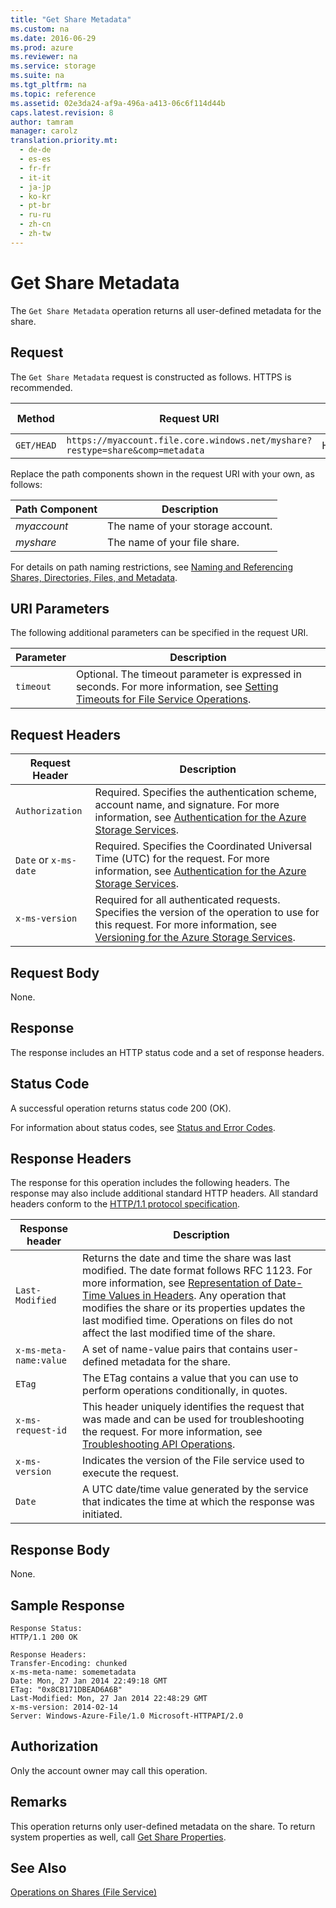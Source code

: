 ```yaml
---
title: "Get Share Metadata"
ms.custom: na
ms.date: 2016-06-29
ms.prod: azure
ms.reviewer: na
ms.service: storage
ms.suite: na
ms.tgt_pltfrm: na
ms.topic: reference
ms.assetid: 02e3da24-af9a-496a-a413-06c6f114d44b
caps.latest.revision: 8
author: tamram
manager: carolz
translation.priority.mt: 
  - de-de
  - es-es
  - fr-fr
  - it-it
  - ja-jp
  - ko-kr
  - pt-br
  - ru-ru
  - zh-cn
  - zh-tw
---
```

# Get Share Metadata
The `Get Share Metadata` operation returns all user-defined metadata for the share.  
  
## Request  
 The `Get Share Metadata` request is constructed as follows. HTTPS is recommended.  
  
|Method|Request URI|HTTP Version|  
|------------|-----------------|------------------|  
|`GET/HEAD`|`https://myaccount.file.core.windows.net/myshare?restype=share&comp=metadata`|HTTP/1.1|  
  
 Replace the path components shown in the request URI with your own, as follows:  
  
|Path Component|Description|  
|--------------------|-----------------|  
|*myaccount*|The name of your storage account.|  
|*myshare*|The name of your file share.|  
  
 For details on path naming restrictions, see [Naming and Referencing Shares, Directories, Files, and Metadata](../StorageServicesREST/Naming-and-Referencing-Shares--Directories--Files--and-Metadata.md).  
  
## URI Parameters  
 The following additional parameters can be specified in the request URI.  
  
|Parameter|Description|  
|---------------|-----------------|  
|`timeout`|Optional. The timeout parameter is expressed in seconds. For more information, see [Setting Timeouts for File Service Operations](../StorageServicesREST/Setting-Timeouts-for-File-Service-Operations.md).|  
  
## Request Headers  
  
|Request Header|Description|  
|--------------------|-----------------|  
|`Authorization`|Required. Specifies the authentication scheme, account name, and signature. For more information, see [Authentication for the Azure Storage Services](../StorageServicesREST/Authentication-for-the-Azure-Storage-Services.md).|  
|`Date` or `x-ms-date`|Required. Specifies the Coordinated Universal Time (UTC) for the request. For more information, see [Authentication for the Azure Storage Services](../StorageServicesREST/Authentication-for-the-Azure-Storage-Services.md).|  
|`x-ms-version`|Required for all authenticated requests. Specifies the version of the operation to use for this request. For more information, see [Versioning for the Azure Storage Services](../StorageServicesREST/Versioning-for-the-Azure-Storage-Services.md).|  
  
## Request Body  
 None.  
  
## Response  
 The response includes an HTTP status code and a set of response headers.  
  
## Status Code  
 A successful operation returns status code 200 (OK).  
  
 For information about status codes, see [Status and Error Codes](../StorageServicesREST/Status-and-Error-Codes2.md).  
  
## Response Headers  
 The response for this operation includes the following headers. The response may also include additional standard HTTP headers. All standard headers conform to the [HTTP/1.1 protocol specification](http://go.microsoft.com/fwlink/?LinkId=73147).  
  
|Response header|Description|  
|---------------------|-----------------|  
|`Last-Modified`|Returns the date and time the share was last modified. The date format follows RFC 1123. For more information, see [Representation of Date-Time Values in Headers](../StorageServicesREST/Representation-of-Date-Time-Values-in-Headers.md). Any operation that modifies the share or its properties updates the last modified time. Operations on files do not affect the last modified time of the share.|  
|`x-ms-meta-name:value`|A set of name-value pairs that contains user-defined metadata for the share.|  
|`ETag`|The ETag contains a value that you can use to perform operations conditionally, in quotes.|  
|`x-ms-request-id`|This header uniquely identifies the request that was made and can be used for troubleshooting the request. For more information, see [Troubleshooting API Operations](../StorageServicesREST/Troubleshooting-API-Operations.md).|  
|`x-ms-version`|Indicates the version of the File service used to execute the request.|  
|`Date`|A UTC date/time value generated by the service that indicates the time at which the response was initiated.|  
  
## Response Body  
 None.  
  
## Sample Response  
  
```  
Response Status:  
HTTP/1.1 200 OK  
  
Response Headers:  
Transfer-Encoding: chunked  
x-ms-meta-name: somemetadata  
Date: Mon, 27 Jan 2014 22:49:18 GMT  
ETag: "0x8CB171DBEAD6A6B"  
Last-Modified: Mon, 27 Jan 2014 22:48:29 GMT  
x-ms-version: 2014-02-14  
Server: Windows-Azure-File/1.0 Microsoft-HTTPAPI/2.0  
```  
  
## Authorization  
 Only the account owner may call this operation.  
  
## Remarks  
 This operation returns only user-defined metadata on the share. To return system properties as well, call [Get Share Properties](../StorageServicesREST/Get-Share-Properties.md).  
  
## See Also  
 [Operations on Shares (File Service)](../StorageServicesREST/Operations-on-Shares--File-Service-.md)